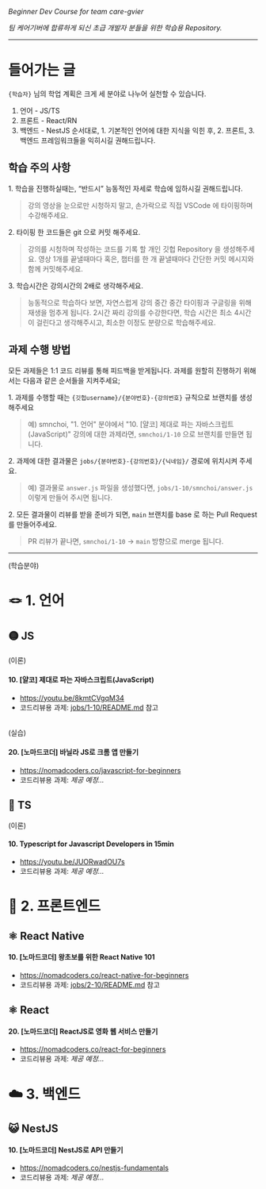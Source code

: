_Beginner Dev Course for team care-gvier_

_팀 케어기버에 합류하게 되신 초급 개발자 분들을 위한 학습용 Repository._

---

# 들어가는 글

`{학습자}` 님의 학업 계획은 크게 세 분야로 나누어 실천할 수 있습니다.

1. 언어 - JS/TS
2. 프론트 - React/RN
3. 백엔드 - NestJS
   순서대로, 1. 기본적인 언어에 대한 지식을 익힌 후, 2. 프론트, 3. 백엔드 프레임워크들을 익히시길 권해드립니다.

## 학습 주의 사항

1\. 학습을 진행하실때는, “반드시” 능동적인 자세로 학습에 임하시길 권해드립니다.

> 강의 영상을 눈으로만 시청하지 말고, 손가락으로 직접 VSCode 에 타이핑하며 수강해주세요.

2\. 타이핑 한 코드들은 git 으로 커밋 해주세요.

> 강의를 시청하며 작성하는 코드를 기록 할 개인 깃헙 Repository 을 생성해주세요.
> 영상 1개를 끝낼때마다 혹은, 챕터를 한 개 끝낼때마다 간단한 커밋 메시지와 함께 커밋해주세요.

3\. 학습시간은 강의시간의 2배로 생각해주세요.

> 능동적으로 학습하다 보면, 자연스럽게 강의 중간 중간 타이핑과 구글링을 위해 재생을 멈추게 됩니다.
> 2시간 짜리 강의를 수강한다면, 학습 시간은 최소 4시간이 걸린다고 생각해주시고, 최소한 이정도 분량으로 학습해주세요.

## 과제 수행 방법

모든 과제들은 1:1 코드 리뷰를 통해 피드백을 받게됩니다.
과제를 원할히 진행하기 위해서는 다음과 같은 순서들을 지켜주세요;

1\. 과제를 수행할 때는 `{깃헙username}/{분야번호}-{강의번호}` 규칙으로 브랜치를 생성해주세요

> 예) smnchoi, "1. 언어" 분야에서 "10. [얄코] 제대로 파는 자바스크립트(JavaScript)" 강의에 대한 과제라면, `smnchoi/1-10` 으로 브랜치를 만들면 됩니다.

2\. 과제에 대한 결과물은 `jobs/{분야번호}-{강의번호}/{닉네임}/` 경로에 위치시켜 주세요.

> 예) 결과물로 `answer.js` 파일을 생성했다면, `jobs/1-10/smnchoi/answer.js` 이렇게 만들어 주시면 됩니다.

2\. 모든 결과물이 리뷰를 받을 준비가 되면, `main` 브랜치를 base 로 하는 Pull Request 를 만들어주세요.

> PR 리뷰가 끝나면, `smnchoi/1-10` -> `main` 방향으로 merge 됩니다.

---

(학습분야)

# 🪢 1. 언어

## 🟡 JS

(이론)

#### 10. [얄코] 제대로 파는 자바스크립트(JavaScript)

- https://youtu.be/8kmtCVgqM34
- 코드리뷰용 과제: [jobs/1-10/README.md](jobs/1-10/README.md) 참고

<br/>
(실습)

#### 20. [노마드코더] 바닐라 JS로 크롬 앱 만들기

- https://nomadcoders.co/javascript-for-beginners
- 코드리뷰용 과제: _제공 예정…_

## 🔵 TS

(이론)

#### 10. Typescript for Javascript Developers in 15min

- https://youtu.be/JUORwadOU7s
- 코드리뷰용 과제: _제공 예정…_

# 📱 2. 프론트엔드

## ⚛️ React Native

#### 10. [노마드코더] 왕초보를 위한 React Native 101

- https://nomadcoders.co/react-native-for-beginners
- 코드리뷰용 과제: [jobs/2-10/README.md](jobs/2-10/README.md) 참고

## ⚛ React

#### 20. [노마드코더] ReactJS로 영화 웹 서비스 만들기

- https://nomadcoders.co/react-for-beginners
- 코드리뷰용 과제: _제공 예정…_

# ☁️ 3. 백엔드

## 😺 NestJS

#### 10. [노마드코더] NestJS로 API 만들기

- https://nomadcoders.co/nestjs-fundamentals
- 코드리뷰용 과제: _제공 예정…_
